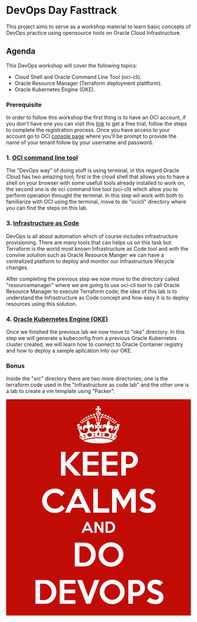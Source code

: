 # DevOps Day Fasttrack

This project aims to serve as a workshop material to learn basic concepts of DevOps practice using opensource tools on Oracle Cloud Infrastructure.

## Agenda

This DevOps workshop will cover the following topics:

- Cloud Shell and Oracle Command Line Tool (oci-cli).
- Oracle Resource Manager (Terraform deployment plattform).
- Oracle Kubernetes Engine (OKE).

### Prerequisite

In order to follow this workshop the first thing is to have an OCI account, if you don't have one you can visit this [link](https://www.oracle.com/cloud/free/) to get a free trial, follow the steps to complete the registration process. Once you have access to your account go to OCI [console page](https://console.us-ashburn-1.oraclecloud.com/) where you'll be prompt to provide the name of your tenant follow by your username and password.


### 1. [OCI command line tool](/ocicli/tutorial.md)

The "DevOps way" of doing stuff is using terminal, in this regard Oracle Cloud has two amazing tool; first is the cloud shell that allows you to have a shell on your browser with some usefull tools already installed to work on, the second one is de oci command line tool (oci-cli) which allow you to perform operation throught the terminal. In this step wil work with both to familiarize with OCI using the terminal, move to de "ocicli" directory where you can find the steps on this lab.

### 3.  [Infrastructure as Code](/resourcemanager/tutorial.md)

DevOps is all about automation which of course includes infrastructure provisioning. There are many tools that can helps us on this task but Terraform is the world most known Infrastructure as Code tool and with the convine solution such as Oracle Resource Manger we can have a centralized platform to deploy and monitor our Infrastructure lifecycle changes. 

After completing the previous step we now move to the directory called "resourcemanager" where we are going to use oci-cli tool to call Oracle Resource Manager to execute Terraform code; the idea of this lab is to understand the Infrastructure as Code concept and how easy it is to deploy resources using this solution. 

### 4. [Oracle Kubernetes Engine (OKE)](/oke/tutorial.md)

Once we finished the previous lab we now move to "oke" directory. In this step we will generate a kubeconfig from a previous Oracle Kubernetes cluster created, we will learn how to connect to Oracle Container registry and how to deploy a sample aplication into our OKE. 

### Bonus

Inside the "src" directory there are two more directories; one is the terraform code used in the "Infrastructure as code lab" and the other one is a lab to create a vm template using "Packer".

![keepcalm](/img/keep-calms-and-do-devops.png)





